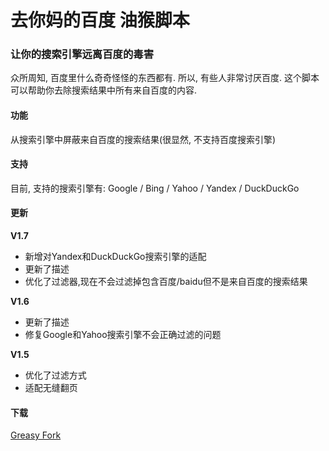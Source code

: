 # 去你妈的百度 油猴脚本

### 让你的搜索引擎远离百度的毒害

众所周知, 百度里什么奇奇怪怪的东西都有. 所以, 有些人非常讨厌百度. 这个脚本可以帮助你去除搜索结果中所有来自百度的内容.

#### 功能

从搜索引擎中屏蔽来自百度的搜索结果(很显然, 不支持百度搜索引擎)

#### 支持

目前, 支持的搜索引擎有: Google / Bing / Yahoo / Yandex / DuckDuckGo

#### 更新

**V1.7**
- 新增对Yandex和DuckDuckGo搜索引擎的适配
- 更新了描述
- 优化了过滤器,现在不会过滤掉包含百度/baidu但不是来自百度的搜索结果

**V1.6**
- 更新了描述
- 修复Google和Yahoo搜索引擎不会正确过滤的问题

**V1.5**
- 优化了过滤方式
- 适配无缝翻页

#### 下载

[Greasy Fork](https://greasyfork.org/zh-CN/scripts/495931-baidu/)